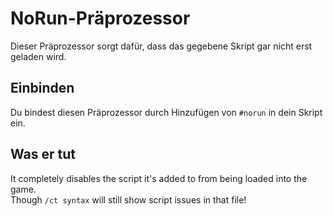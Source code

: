# NoRun-Präprozessor

Dieser Präprozessor sorgt dafür, dass das gegebene Skript gar nicht erst geladen wird.

## Einbinden
Du bindest diesen Präprozessor durch Hinzufügen von `#norun` in dein Skript ein.

## Was er tut
It completely disables the script it's added to from being loaded into the game.  
Though `/ct syntax` will still show script issues in that file!